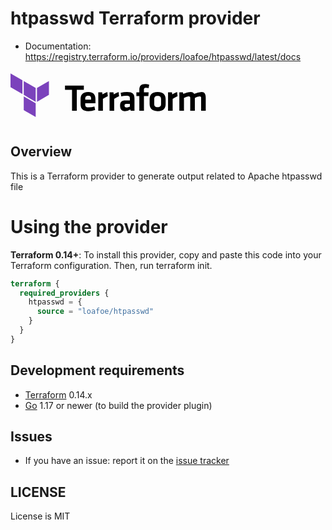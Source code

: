 # htpasswd Terraform provider

- Documentation: https://registry.terraform.io/providers/loafoe/htpasswd/latest/docs

<svg width="313" height="88" viewBox="0 0 313 88" fill="none" xmlns="http://www.w3.org/2000/svg"><path d="M98.46 30.46H87.21v-6.72h30.121v6.72h-11.25v33.6h-7.62v-33.6z" fill="#000"></path><path d="M125.291 58.59a30.77 30.77 0 009-1.39l1.15 5.56a31.65 31.65 0 01-10.86 1.88c-9.25 0-12.46-4.3-12.46-11.38v-7.8c0-6.23 2.78-11.49 12.22-11.49 9.44 0 11.56 5.5 11.56 11.85v6.3h-16.32v1.51c0 3.57 1.23 4.96 5.71 4.96zm-5.71-12.4h9.38v-1.46c0-2.78-.85-4.71-4.48-4.71-3.63 0-4.9 1.93-4.9 4.71v1.46zm36.08-5.45a56.603 56.603 0 00-7.81 4.3v19.02h-7.38V34.57h6.23l.49 3.27a32.648 32.648 0 017.74-3.87l.73 6.77zm18.019 0a57.125 57.125 0 00-7.8 4.3v19.02h-7.38V34.57h6.23l.48 3.27a32.764 32.764 0 017.75-3.87l.72 6.77zm24.681 23.32h-6.05l-.54-2a16.153 16.153 0 01-8.77 2.6c-5.39 0-7.69-3.69-7.69-8.77 0-6 2.61-8.29 8.59-8.29h7.08v-3.11c0-3.26-.9-4.41-5.62-4.41-2.747.03-5.484.33-8.17.9l-.91-5.62a38.314 38.314 0 0110.1-1.39c9.26 0 12 3.26 12 10.64l-.02 19.45zm-7.38-11.16h-5.4c-2.42 0-3.09.67-3.09 2.91 0 2 .67 3 3 3 1.95-.03 3.861-.55 5.56-1.51l-.07-4.4zm30.069-25.04a21.154 21.154 0 00-4.24-.49c-2.9 0-3.32 1.27-3.32 3.51v3.69h7.5l-.41 5.87h-7.07v23.62h-7.38V40.44h-4.72v-5.87h4.72v-4.11c0-6.11 2.84-9.14 9.37-9.14a23.496 23.496 0 016.35.85l-.8 5.69zm14.39 36.78c-10.1 0-12.86-5.58-12.86-11.58v-7.48c0-6 2.72-11.61 12.82-11.61s12.83 5.56 12.83 11.61v7.48c.04 6-2.65 11.58-12.79 11.58zm0-24.38c-3.93 0-5.44 1.75-5.44 5.08v7.92c0 3.33 1.51 5.09 5.44 5.09 3.93 0 5.45-1.76 5.45-5.09v-7.92c0-3.28-1.51-5.08-5.45-5.08zm31.82.48a57.125 57.125 0 00-7.8 4.3v19.02h-7.38V34.57h6.23l.48 3.27a32.943 32.943 0 017.79-3.87l.68 6.77zm20.32 23.32v-20.6c0-1.57-.67-2.36-2.36-2.36s-5 1.09-7.68 2.49v20.47h-7.39V34.57h5.63l.73 2.48a29.593 29.593 0 0111.79-3.08c2.85 0 4.6 1.15 5.57 3.14a29.004 29.004 0 0111.86-3.14c4.9 0 6.65 3.44 6.65 8.71v21.38H305v-20.6c0-1.57-.67-2.36-2.36-2.36a19.425 19.425 0 00-7.68 2.49v20.47h-7.38z" fill="#000"></path><path fill-rule="evenodd" clip-rule="evenodd" d="M21.2 16.55l19.1 11.03v22.06L21.2 38.61V16.55zm21.19 11.03v22.06L61.5 38.61V16.55L42.39 27.58zM0 4.24V26.3l19.1 11.03V15.27L0 4.24zm21.2 58.85l19.1 11.03V52.06L21.2 41.03v22.06z" fill="#7B42BC"></path></svg>

## Overview

This is a Terraform provider to generate output related to Apache htpasswd file

# Using the provider

**Terraform 0.14+**: To install this provider, copy and paste this code into your Terraform configuration. Then, run terraform init.

```terraform
terraform {
  required_providers {
    htpasswd = {
      source = "loafoe/htpasswd"
    }
  }
}
```

## Development requirements

-	[Terraform](https://www.terraform.io/downloads.html) 0.14.x
-	[Go](https://golang.org/doc/install) 1.17 or newer (to build the provider plugin)

## Issues

- If you have an issue: report it on the [issue tracker](https://github.com/loafoe/terraform-provider-htpasswd/issues)

## LICENSE

License is MIT
